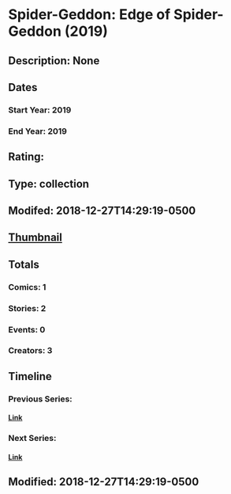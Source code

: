 # Spider-Geddon: Edge of Spider-Geddon (2019)
## Description: None
## Dates
### Start Year: 2019
### End Year: 2019
## Rating: 
## Type: collection
## Modifed: 2018-12-27T14:29:19-0500
## [Thumbnail](http://i.annihil.us/u/prod/marvel/i/mg/b/40/image_not_available.jpg)
## Totals
### Comics: 1
### Stories: 2
### Events: 0
### Creators: 3
## Timeline
### Previous Series: 
#### [Link]()
### Next Series: 
#### [Link]()
## Modified: 2018-12-27T14:29:19-0500